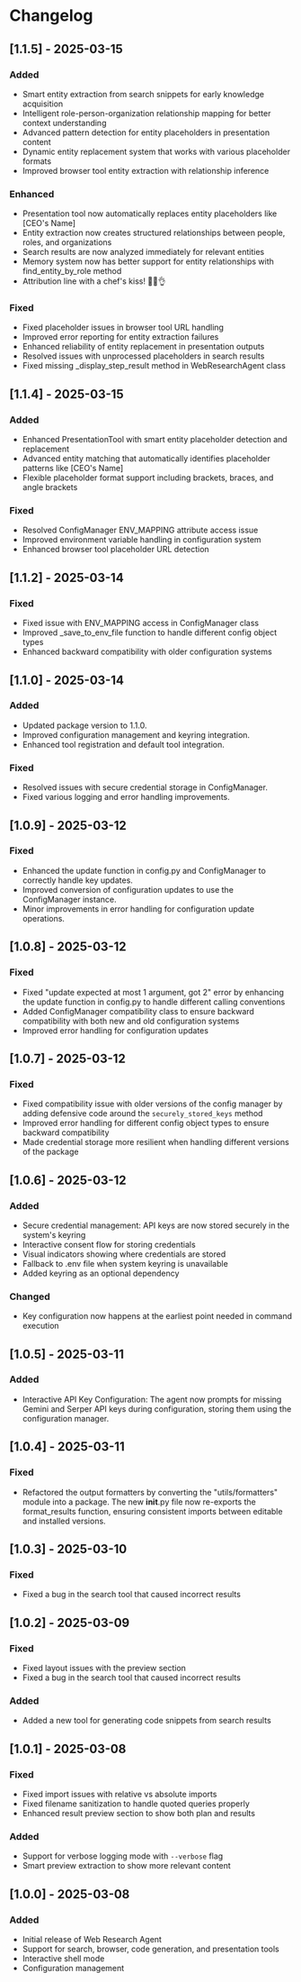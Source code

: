 # Changelog

## [1.1.5] - 2025-03-15

### Added
- Smart entity extraction from search snippets for early knowledge acquisition
- Intelligent role-person-organization relationship mapping for better context understanding
- Advanced pattern detection for entity placeholders in presentation content
- Dynamic entity replacement system that works with various placeholder formats
- Improved browser tool entity extraction with relationship inference

### Enhanced
- Presentation tool now automatically replaces entity placeholders like [CEO's Name]
- Entity extraction now creates structured relationships between people, roles, and organizations
- Search results are now analyzed immediately for relevant entities
- Memory system now has better support for entity relationships with find_entity_by_role method
- Attribution line with a chef's kiss! 👨‍🍳👌

### Fixed
- Fixed placeholder issues in browser tool URL handling
- Improved error reporting for entity extraction failures
- Enhanced reliability of entity replacement in presentation outputs
- Resolved issues with unprocessed placeholders in search results
- Fixed missing _display_step_result method in WebResearchAgent class

## [1.1.4] - 2025-03-15

### Added
- Enhanced PresentationTool with smart entity placeholder detection and replacement
- Advanced entity matching that automatically identifies placeholder patterns like [CEO's Name]
- Flexible placeholder format support including brackets, braces, and angle brackets

### Fixed
- Resolved ConfigManager ENV_MAPPING attribute access issue
- Improved environment variable handling in configuration system
- Enhanced browser tool placeholder URL detection

## [1.1.2] - 2025-03-14

### Fixed
- Fixed issue with ENV_MAPPING access in ConfigManager class
- Improved _save_to_env_file function to handle different config object types
- Enhanced backward compatibility with older configuration systems

## [1.1.0] - 2025-03-14

### Added
- Updated package version to 1.1.0.
- Improved configuration management and keyring integration.
- Enhanced tool registration and default tool integration.

### Fixed
- Resolved issues with secure credential storage in ConfigManager.
- Fixed various logging and error handling improvements.

## [1.0.9] - 2025-03-12

### Fixed
- Enhanced the update function in config.py and ConfigManager to correctly handle key updates.
- Improved conversion of configuration updates to use the ConfigManager instance.
- Minor improvements in error handling for configuration update operations.

## [1.0.8] - 2025-03-12

### Fixed
- Fixed "update expected at most 1 argument, got 2" error by enhancing the update function in config.py to handle different calling conventions
- Added ConfigManager compatibility class to ensure backward compatibility with both new and old configuration systems
- Improved error handling for configuration updates

## [1.0.7] - 2025-03-12

### Fixed
- Fixed compatibility issue with older versions of the config manager by adding defensive code around the `securely_stored_keys` method
- Improved error handling for different config object types to ensure backward compatibility
- Made credential storage more resilient when handling different versions of the package

## [1.0.6] - 2025-03-12

### Added
- Secure credential management: API keys are now stored securely in the system's keyring
- Interactive consent flow for storing credentials
- Visual indicators showing where credentials are stored
- Fallback to .env file when system keyring is unavailable
- Added keyring as an optional dependency

### Changed
- Key configuration now happens at the earliest point needed in command execution

## [1.0.5] - 2025-03-11

### Added
- Interactive API Key Configuration: The agent now prompts for missing Gemini and Serper API keys during configuration, storing them using the configuration manager.

## [1.0.4] - 2025-03-11

### Fixed
- Refactored the output formatters by converting the "utils/formatters" module into a package. The new __init__.py file now re-exports the format_results function, ensuring consistent imports between editable and installed versions.

## [1.0.3] - 2025-03-10

### Fixed
- Fixed a bug in the search tool that caused incorrect results

## [1.0.2] - 2025-03-09

### Fixed
- Fixed layout issues with the preview section
- Fixed a bug in the search tool that caused incorrect results

### Added
- Added a new tool for generating code snippets from search results

## [1.0.1] - 2025-03-08

### Fixed
- Fixed import issues with relative vs absolute imports
- Fixed filename sanitization to handle quoted queries properly
- Enhanced result preview section to show both plan and results

### Added
- Support for verbose logging mode with `--verbose` flag
- Smart preview extraction to show more relevant content

## [1.0.0] - 2025-03-08

### Added
- Initial release of Web Research Agent
- Support for search, browser, code generation, and presentation tools
- Interactive shell mode
- Configuration management
